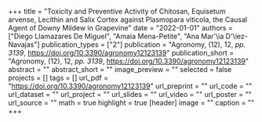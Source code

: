 +++
title = "Toxicity and Preventive Activity of Chitosan,  Equisetum arvense,  Lecithin and Salix Cortex against Plasmopara viticola,  the Causal Agent of Downy Mildew in Grapevine"
date = "2022-01-01"
authors = ["Diego Llamazares De Miguel", "Amaia Mena-Petite", "Ana Mar\'\ia D\'\iez-Navajas"]
publication_types = ["2"]
publication = "Agronomy, (12), 12, _pp. 3139_, https://doi.org/10.3390/agronomy12123139"
publication_short = "Agronomy, (12), 12, _pp. 3139_, https://doi.org/10.3390/agronomy12123139"
abstract = ""
abstract_short = ""
image_preview = ""
selected = false
projects = []
tags = []
url_pdf = "https://doi.org/10.3390/agronomy12123139"
url_preprint = ""
url_code = ""
url_dataset = ""
url_project = ""
url_slides = ""
url_video = ""
url_poster = ""
url_source = ""
math = true
highlight = true
[header]
image = ""
caption = ""
+++

